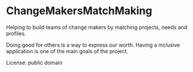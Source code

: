 # ChangeMakersMatchMaking
Helping to build teams of change makers by matching projects, needs and profiles.

Doing good for others is a way to express our worth.
Having a inclusive application is one of the main goals of the project.

License: public domain

